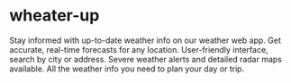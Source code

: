 # wheater-up
Stay informed with up-to-date weather info on our weather web app. Get accurate, real-time forecasts for any location. User-friendly interface, search by city or address. Severe weather alerts and detailed radar maps available. All the weather info you need to plan your day or trip.
